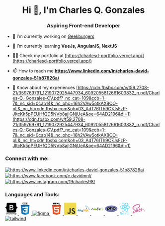 <h1 align="center">Hi 👋, I'm Charles Q. Gonzales</h1>
<h3 align="center">Aspiring Front-end Developer</h3>

- 🔭 I’m currently working on [Geekburgers](https://github.com/CharlesQGonzales/GeekBurgers-laravel)

- 🌱 I’m currently learning **VueJs, AngularJS, NextJS**

- 👨‍💻 Check my portfolio at [https://charlesd-portfolio.vercel.app/](https://charlesd-portfolio.vercel.app/)

- 📫 How to reach me **https://www.linkedin.com/in/charles-david-gonzales-51b87826a/**

- 📄 Know about my experiences [https://cdn.fbsbx.com/v/t59.2708-21/359769791_1219072925447934_6092055812661603832_n.pdf/Charles-Q.-Gonzales-CV.pdf?_nc_cat=109&ccb=1-7&_nc_sid=0cab14&_nc_ohc=16h2VAw5otkAX8CO-pL&_nc_ht=cdn.fbsbx.com&oh=03_AdT76ITh9C7JsFzP-JltcKk5pPEUHfQD5NVb8ajIGNjUeA&oe=64AD2196&dl=1](https://cdn.fbsbx.com/v/t59.2708-21/359769791_1219072925447934_6092055812661603832_n.pdf/Charles-Q.-Gonzales-CV.pdf?_nc_cat=109&ccb=1-7&_nc_sid=0cab14&_nc_ohc=16h2VAw5otkAX8CO-pL&_nc_ht=cdn.fbsbx.com&oh=03_AdT76ITh9C7JsFzP-JltcKk5pPEUHfQD5NVb8ajIGNjUeA&oe=64AD2196&dl=1)

<h3 align="left">Connect with me:</h3>
<p align="left">
<a href="https://linkedin.com/in/https://www.linkedin.com/in/charles-david-gonzales-51b87826a/" target="blank"><img align="center" src="https://raw.githubusercontent.com/rahuldkjain/github-profile-readme-generator/master/src/images/icons/Social/linked-in-alt.svg" alt="https://www.linkedin.com/in/charles-david-gonzales-51b87826a/" height="30" width="40" /></a>
<a href="https://fb.com/https://www.facebook.com/c.davidmnl/" target="blank"><img align="center" src="https://raw.githubusercontent.com/rahuldkjain/github-profile-readme-generator/master/src/images/icons/Social/facebook.svg" alt="https://www.facebook.com/c.davidmnl/" height="30" width="40" /></a>
<a href="https://instagram.com/https://www.instagram.com/19charles98/" target="blank"><img align="center" src="https://raw.githubusercontent.com/rahuldkjain/github-profile-readme-generator/master/src/images/icons/Social/instagram.svg" alt="https://www.instagram.com/19charles98/" height="30" width="40" /></a>
</p>

<h3 align="left">Languages and Tools:</h3>
<p align="left"> <a href="https://getbootstrap.com" target="_blank" rel="noreferrer"> <img src="https://raw.githubusercontent.com/devicons/devicon/master/icons/bootstrap/bootstrap-plain-wordmark.svg" alt="bootstrap" width="40" height="40"/> </a> <a href="https://www.w3schools.com/css/" target="_blank" rel="noreferrer"> <img src="https://raw.githubusercontent.com/devicons/devicon/master/icons/css3/css3-original-wordmark.svg" alt="css3" width="40" height="40"/> </a> <a href="https://www.figma.com/" target="_blank" rel="noreferrer"> <img src="https://www.vectorlogo.zone/logos/figma/figma-icon.svg" alt="figma" width="40" height="40"/> </a> <a href="https://www.w3.org/html/" target="_blank" rel="noreferrer"> <img src="https://raw.githubusercontent.com/devicons/devicon/master/icons/html5/html5-original-wordmark.svg" alt="html5" width="40" height="40"/> </a> <a href="https://developer.mozilla.org/en-US/docs/Web/JavaScript" target="_blank" rel="noreferrer"> <img src="https://raw.githubusercontent.com/devicons/devicon/master/icons/javascript/javascript-original.svg" alt="javascript" width="40" height="40"/> </a> <a href="https://www.mysql.com/" target="_blank" rel="noreferrer"> <img src="https://raw.githubusercontent.com/devicons/devicon/master/icons/mysql/mysql-original-wordmark.svg" alt="mysql" width="40" height="40"/> </a> <a href="https://nodejs.org" target="_blank" rel="noreferrer"> <img src="https://raw.githubusercontent.com/devicons/devicon/master/icons/nodejs/nodejs-original-wordmark.svg" alt="nodejs" width="40" height="40"/> </a> <a href="https://www.php.net" target="_blank" rel="noreferrer"> <img src="https://raw.githubusercontent.com/devicons/devicon/master/icons/php/php-original.svg" alt="php" width="40" height="40"/> </a> <a href="https://reactjs.org/" target="_blank" rel="noreferrer"> <img src="https://raw.githubusercontent.com/devicons/devicon/master/icons/react/react-original-wordmark.svg" alt="react" width="40" height="40"/> </a> <a href="https://sass-lang.com" target="_blank" rel="noreferrer"> <img src="https://raw.githubusercontent.com/devicons/devicon/master/icons/sass/sass-original.svg" alt="sass" width="40" height="40"/> </a> <a href="https://tailwindcss.com/" target="_blank" rel="noreferrer"> <img src="https://www.vectorlogo.zone/logos/tailwindcss/tailwindcss-icon.svg" alt="tailwind" width="40" height="40"/> </a> </p>


